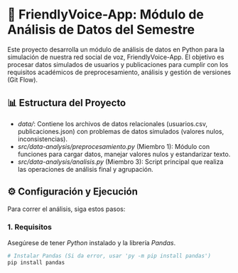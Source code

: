 # 🎤 FriendlyVoice-App: Módulo de Análisis de Datos del Semestre

Este proyecto desarrolla un módulo de análisis de datos en Python para la simulación de nuestra red social de voz, FriendlyVoice-App. El objetivo es procesar datos simulados de usuarios y publicaciones para cumplir con los requisitos académicos de preprocesamiento, análisis y gestión de versiones (Git Flow).

## 📊 Estructura del Proyecto

- *data/*: Contiene los archivos de datos relacionales (usuarios.csv, publicaciones.json) con problemas de datos simulados (valores nulos, inconsistencias).
- *src/data-analysis/preprocesamiento.py* (Miembro 1): Módulo con funciones para cargar datos, manejar valores nulos y estandarizar texto.
- *src/data-analysis/analisis.py* (Miembro 3): Script principal que realiza las operaciones de análisis final y agrupación.

## ⚙ Configuración y Ejecución

Para correr el análisis, siga estos pasos:

### 1. Requisitos
Asegúrese de tener *Python* instalado y la librería *Pandas*.

```bash
# Instalar Pandas (Si da error, usar 'py -m pip install pandas')
pip install pandas